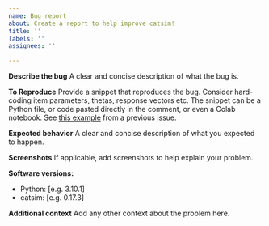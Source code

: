 ```yaml
---
name: Bug report
about: Create a report to help improve catsim!
title: ''
labels: ''
assignees: ''

---
```


**Describe the bug**
A clear and concise description of what the bug is.

**To Reproduce**
Provide a snippet that reproduces the bug. Consider hard-coding item parameters, thetas, response vectors etc. The snippet can be a Python file, or code pasted directly in the comment, or even a Colab notebook. See [this example](https://colab.research.google.com/drive/1vhH_X4vUdKfHvTx3LqVrRs-shAeHPsOF) from a previous issue.

**Expected behavior**
A clear and concise description of what you expected to happen.

**Screenshots**
If applicable, add screenshots to help explain your problem.

**Software versions:**
 - Python: [e.g. 3.10.1]
 - catsim: [e.g. 0.17.3]

**Additional context**
Add any other context about the problem here.
